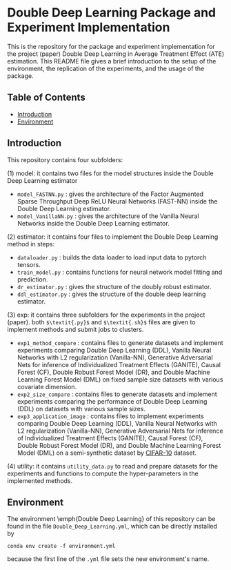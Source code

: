 # Double Deep Learning Package and Experiment Implementation
This is the repository for the package and experiment implementation for the project (paper) Double Deep Learning in Average Treatment Effect (ATE) estimation. This README file gives a brief introduction to the setup of the environment, the replication of the experiments, and the usage of the package. 

## Table of Contents

- [Introduction](#introduction)
- [Environment](#Envrionment)

## Introduction
This repository contains four subfolders: 

(1) model: it contains two files for the model structures inside the Double Deep Learning estimator
- ```model_FASTNN.py``` : gives the architecture of the Factor Augmented Sparse Throughput Deep ReLU Neural Networks (FAST-NN) inside the Double Deep Learning estimator.
- ```model_VanillaNN.py``` : gives the architecture of the Vanilla Neural Networks inside the Double Deep Learning estimator.

(2) estimator: it contains four files to implement the Double Deep Learning method in steps: 
- ```dataloader.py``` : builds the data loader to load input data to pytorch tensors.
- ```train_model.py``` : contains functions for neural network model fitting and prediction.
- ```dr_estimator.py``` : gives the structure of the doubly robust estimator.
- ```ddl_estimator.py``` : gives the structure of the double deep learning estimator. 

(3) exp: it contains three subfolders for the experiments in the project (paper). both ```$\textit{.py}$``` and ```$\textit{.sh}$``` files are given to implement methods and submit jobs to clusters. 
- ```exp1_method_compare``` : contains files to generate datasets and implement experiments comparing Double Deep Learning (DDL), Vanilla Neural Networks with L2 regularization (Vanilla-NN), Generative Adversarial Nets for inference of Individualized Treatment Effects (GANITE), Causal Forest (CF), Double Robust Forest Model (DR), and Double Machine Learning Forest Model (DML) on fixed sample size datasets with various covariate dimension. 
- ```exp2_size_compare``` : contains files to generate datasets and implement experiments comparing the performance of Double Deep Learning (DDL) on datasets with various sample sizes. 
- ```exp3_application_image``` : contains files to implement experiments comparing Double Deep Learning (DDL), Vanilla Neural Networks with L2 regularization (Vanilla-NN), Generative Adversarial Nets for inference of Individualized Treatment Effects (GANITE), Causal Forest (CF), Double Robust Forest Model (DR), and Double Machine Learning Forest Model (DML) on a semi-synthetic dataset by [CIFAR-10](https://www.cs.toronto.edu/~kriz/cifar.html) dataset. 

(4) utility: it contains ```utility_data.py``` to read and prepare datasets for the experiments and functions to compute the hyper-parameters in the implemented methods. 


## Environment
The environment \emph{Double Deep Learning} of this repository can be found in the file ```Double_Deep_Learning.yml```, which can be directly installed by 
```
conda env create -f environment.yml
```
because the first line of the ```.yml``` file sets the new environment's name. 








